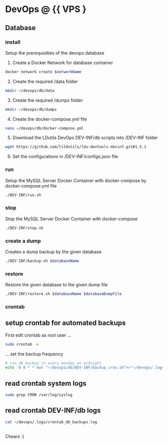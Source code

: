 # DevOps @ {{ VPS }

## Database

### install

Setup the prerequisities of the devops database

1) Create a Docker Network for database container

``` sh
docker network create $networkName
```

2) Create the required /data folder

``` sh
mkdir ~/devops/db/data
```

3) Create the required /dumps folder

``` sh
mkdir ~/devops/db/dumps
```

4) Create the docker-compose.yml file

``` sh
nano ~/devops/db/docker-compose.yml
```

5) Download the LDutils DevOps DEV-INF/db scripts into /DEV-INF folder

``` sh
wget https://github.com/lildutils/ldu-devtools-devinf.git#1.5.1
```

6) Set the configurations in /DEV-INF/configs.json file

### run

Setup the MySQL Server Docker Container with docker-compose by docker-compose.yml file

``` sh
./DEV-INF/run.sh
```

### stop

Stop the MySQL Server Docker Container with docker-compose

``` sh
./DEV-INF/stop.sh
```

### create a dump

Creates a dump backup by the given database

``` sh
./DEV-INF/backup.sh $databaseName
```

### restore

Restore the given database to the given dump file

``` sh
./DEV-INF/restore.sh $databaseName $databaseDumpFile
```

### crontab

## setup crontab for automated backups

First edit crontab as root user ...

``` sh
sudo crontab -e
```

... set the backup frequency

``` sh
# run db backup in every monday at midnight
echo '0 0 * * mon "~/devops/db/DEV-INF/backup_cron.sh">>"~/devops/.logs/crontab_db_backups.log"'
```

## read crontab system logs

``` sh
sudo grep CRON /var/log/syslog
```

## read crontab DEV-INF/db logs

``` sh
cat ~/devops/.logs/crontab_db_backups.log
```

## 

Chears :)
